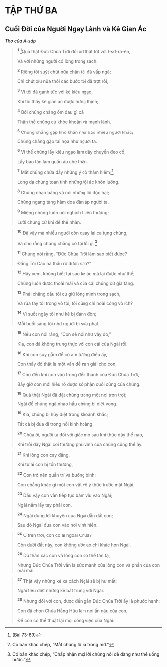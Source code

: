 # TẬP THỨ BA
## Cuối Ðời của Người Ngay Lành và Kẻ Gian Ác
*Thơ của A-sáp*

> <sup><b>1</b></sup> [^1*]Quả thật Ðức Chúa Trời đối xử thật tốt với I-sơ-ra-ên,
> 
> Và với những người có lòng trong sạch.
> 
> <sup><b>2</b></sup> Riêng tôi suýt chút nữa chân tôi đã vấp ngã;
> 
> Chỉ chút xíu nữa thôi các bước tôi đã trợt rồi,
> 
> <sup><b>3</b></sup> Vì tôi đã ganh tức với kẻ kiêu ngạo,
> 
> Khi tôi thấy kẻ gian ác được hưng thịnh;
> 
> <sup><b>4</b></sup> Bởi chúng chẳng ốm đau gì cả;
> 
> Thân thể chúng cứ khỏe khoắn và mạnh lành.
> 
> <sup><b>5</b></sup> Chúng chẳng gặp khó khăn như bao nhiêu người khác;
> 
> Chúng chẳng gặp tai họa như người ta.
> 
> <sup><b>6</b></sup> Vì thế chúng lấy kiêu ngạo làm dây chuyền đeo cổ,
> 
> Lấy bạo tàn làm quần áo che thân.
> 
> <sup><b>7</b></sup> Mắt chúng chứa đầy những ý đồ thâm hiểm;[^1]
> 
> Lòng dạ chúng toan tính những tội ác khôn lường.
> 
> <sup><b>8</b></sup> Chúng nhạo báng và nói những lời độc hại;
> 
> Chúng ngang tàng hăm dọa đàn áp người ta.
> 
> <sup><b>9</b></sup> Miệng chúng luôn nói nghịch thiên thượng;
> 
> Lưỡi chúng cứ khi dễ thế nhân.
>


> <sup><b>10</b></sup> Ðã vậy mà nhiều người còn quay lại ca tụng chúng,
> 
> Và cho rằng chúng chẳng có tội lỗi gì.[^2]
> 
> <sup><b>11</b></sup> Chúng nói rằng, “Ðức Chúa Trời làm sao biết được?
> 
> Ðấng Tối Cao há thấu rõ được sao?”
>


> <sup><b>12</b></sup> Hãy xem, không biết tại sao kẻ ác mà lại được như thế;
> 
> Chúng luôn được thoải mái và của cải chúng cứ gia tăng.
> 
> <sup><b>13</b></sup> Phải chăng dầu tôi cứ giữ lòng mình trong sạch,
> 
> Và rửa tay tôi trong vô tội, tôi cũng chỉ hoài công vô ích?
> 
> <sup><b>14</b></sup> Vì suốt ngày tôi như kẻ bị đánh đòn;
> 
> Mỗi buổi sáng tôi như người bị sửa phạt.
>


> <sup><b>15</b></sup> Nếu con nói rằng, “Con sẽ nói như vậy đó,”
> 
> Kìa, con đã không trung thực với con cái của Ngài rồi.
> 
> <sup><b>16</b></sup> Khi con suy gẫm để cố am tường điều ấy,
> 
> Con thấy đó thật là một vấn đề nan giải cho con,
> 
> <sup><b>17</b></sup> Cho đến khi con vào trong đền thánh của Ðức Chúa Trời,
> 
> Bấy giờ con mới hiểu rõ được số phận cuối cùng của chúng.
> 
> <sup><b>18</b></sup> Quả thật Ngài đã đặt chúng trong một nơi trơn trợt;
> 
> Ngài để chúng ngã nhào hầu chúng bị diệt vong.
> 
> <sup><b>19</b></sup> Kìa, chúng bị hủy diệt trong khoảnh khắc;
> 
> Tất cả bị đùa đi trong nỗi kinh hoàng.
> 
> <sup><b>20</b></sup> Chúa ôi, người ta đối với giấc mơ sau khi thức dậy thể nào,
> 
> Khi trỗi dậy Ngài coi thường phù vinh của chúng cũng thể ấy.
>


> <sup><b>21</b></sup> Khi lòng con cay đắng,
> 
> Khi tự ái con bị tổn thương,
> 
> <sup><b>22</b></sup> Con trở nên quẫn trí và bướng bỉnh;
> 
> Con chẳng khác gì một con vật vô ý thức trước mặt Ngài.
> 
> <sup><b>23</b></sup> Dầu vậy con vẫn tiếp tục bám víu vào Ngài;
> 
> Ngài nắm lấy tay phải con.
> 
> <sup><b>24</b></sup> Ngài dùng lời khuyên của Ngài dẫn dắt con;
> 
> Sau đó Ngài đưa con vào nơi vinh hiển.
>


> <sup><b>25</b></sup> Ở trên trời, con có ai ngoài Chúa?
> 
> Còn dưới đất này, con không ước ao chi khác hơn Ngài.
> 
> <sup><b>26</b></sup> Dù thân xác con và lòng con có thể tàn tạ,
> 
> Nhưng Ðức Chúa Trời vẫn là sức mạnh của lòng con và phần của con mãi mãi.
>


> <sup><b>27</b></sup> Thật vậy những kẻ xa cách Ngài sẽ bị hư mất;
> 
> Ngài tiêu diệt những kẻ bất trung với Ngài.
> 
> <sup><b>28</b></sup> Nhưng đối với con, được đến gần Ðức Chúa Trời ấy là phước hạnh;
> 
> Con đã chọn Chúa Hằng Hữu làm nơi ẩn náu của con,
> 
> Ðể con có thể thuật lại mọi công việc của Ngài.
>

[^1]: Có bản khác chép, “Mắt chúng lộ ra trong mỡ.”
[^2]: Có bản khác chép, “Chấp nhận mọi lời chúng nói dễ dàng như thể uống nước.”
[^1*]: (Bài 73-89)
